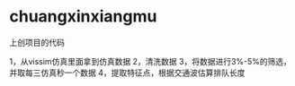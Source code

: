 # chuangxinxiangmu
上创项目的代码

1，从vissim仿真里面拿到仿真数据
2，清洗数据 
3，将数据进行3%-5%的筛选，并取每三仿真秒一个数据
4，提取特征点，根据交通波估算排队长度
